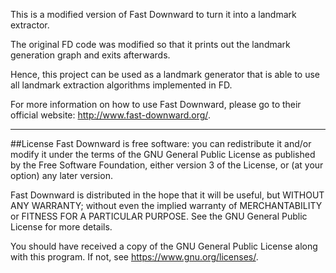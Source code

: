 This is a modified version of Fast Downward to turn it into a landmark extractor. 

The original FD code was modified so that it prints out the landmark generation graph and exits afterwards.

Hence, this project can be used as a landmark generator that is able to use all landmark extraction algorithms implemented in FD.

For more information on how to use Fast Downward, please go to their official website: http://www.fast-downward.org/.

-------------------------------------------------------------------------------------

##License
Fast Downward is free software: you can redistribute it and/or modify
it under the terms of the GNU General Public License as published by
the Free Software Foundation, either version 3 of the License, or (at
your option) any later version.

Fast Downward is distributed in the hope that it will be useful, but
WITHOUT ANY WARRANTY; without even the implied warranty of
MERCHANTABILITY or FITNESS FOR A PARTICULAR PURPOSE. See the GNU
General Public License for more details.

You should have received a copy of the GNU General Public License
along with this program. If not, see <https://www.gnu.org/licenses/>.
